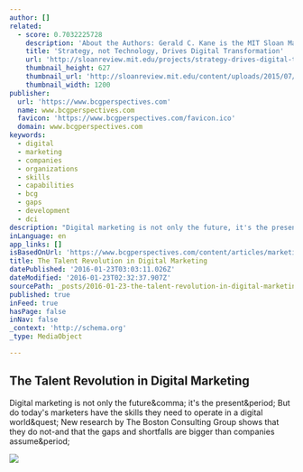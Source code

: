 ```yaml
---
author: []
related:
  - score: 0.7032225728
    description: 'About the Authors: Gerald C. Kane is the MIT Sloan Management Review guest editor for the Digital Transformation Strategy Initiative. Doug Palmer is a principal in the Digital Business and Strategy practice of Deloitte Digital. Anh Nguyen Phillips is a senior manager within Deloitte Services LP, where she leads strategic thought leadership initiatives.'
    title: 'Strategy, not Technology, Drives Digital Transformation'
    url: 'http://sloanreview.mit.edu/projects/strategy-drives-digital-transformation/'
    thumbnail_height: 627
    thumbnail_url: 'http://sloanreview.mit.edu/content/uploads/2015/07/2015DLReport-1200-1200x627.jpg'
    thumbnail_width: 1200
publisher:
  url: 'https://www.bcgperspectives.com'
  name: www.bcgperspectives.com
  favicon: 'https://www.bcgperspectives.com/favicon.ico'
  domain: www.bcgperspectives.com
keywords:
  - digital
  - marketing
  - companies
  - organizations
  - skills
  - capabilities
  - bcg
  - gaps
  - development
  - dci
description: "Digital marketing is not only the future, it's the present. But do today's marketers have the skills they need to operate in a digital world? New research by The Boston Consulting Group shows that they do not-and that the gaps and shortfalls are bigger than companies assume."
inLanguage: en
app_links: []
isBasedOnUrl: 'https://www.bcgperspectives.com/content/articles/marketing-technology-organization-talent-revolution-in-digital-marketing/?utm_content=buffer81c74&utm_medium=social&utm_source=facebook.com&utm_campaign=buffer'
title: The Talent Revolution in Digital Marketing
datePublished: '2016-01-23T03:03:11.026Z'
dateModified: '2016-01-23T02:32:37.907Z'
sourcePath: _posts/2016-01-23-the-talent-revolution-in-digital-marketing.md
published: true
inFeed: true
hasPage: false
inNav: false
_context: 'http://schema.org'
_type: MediaObject

---
```

<article style=""><h1>The Talent Revolution in Digital Marketing</h1><p>Digital marketing is not only the future&amp;comma; it's the present&amp;period; But do today's marketers have the skills they need to operate in a digital world&amp;quest; New research by The Boston Consulting Group shows that they do not-and that the gaps and shortfalls are bigger than companies assume&amp;period;</p><img src="https://www.bcgperspectives.com/Images/Talent-Revolution-640x640_tcm80-197264.jpg" /></article>